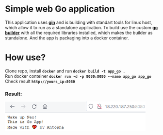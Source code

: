 # Simple web Go application

This application uses **[gin](https://github.com/gin-gonic/gin)** and is building with standart tools for linux host, which allow it to run as a standalone application.
To build use the custom **[go builder](https://hub.docker.com/layers/159441296/privetkakdela/devops_course/go_builder/images/sha256-46e2588e18895400c81d42bb1138e77df1835ed3b3a5a93e4e47a58994c9a14e?context=repo)** with all the required libraries installed, which makes the builder as standalone.
And the app is packaging into a docker container.

# How use?

Clone repo, install **```docker```** and run **```docker build -t app_go .```**  
Run docker conteiner **```docker run -d -p 8080:8080 --name app_go app_go```**  
Check result **```http://yours_ip:8080```**

### Result:
![app_go](/pic/res.png)